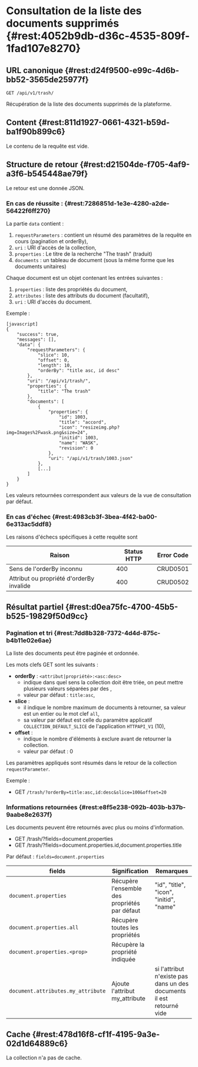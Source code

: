 # Consultation de la liste des documents supprimés {#rest:4052b9db-d36c-4535-809f-1fad107e8270}

## URL canonique {#rest:d24f9500-e99c-4d6b-bb52-3565de25977f}

    GET /api/v1/trash/

Récupération de la liste des documents supprimés de la plateforme.

## Content {#rest:811d1927-0661-4321-b59d-ba1f90b899c6}

Le contenu de la requête est vide.

## Structure de retour {#rest:d21504de-f705-4af9-a3f6-b545448ae79f}

Le retour est une donnée JSON.

### En cas de réussite : {#rest:7286851d-1e3e-4280-a2de-56422f6ff270}

La partie `data` contient :

1.  `requestParameters` : contient un résumé des paramètres de la requête en cours (pagination et orderBy),
1.  `uri` : URI d'accès de la collection,
1.  `properties` : Le titre de la recherche "The trash" (traduit)
1.  `documents` : un tableau de document (sous la même forme que les documents unitaires)

Chaque document est un objet contenant les entrées suivantes :

1.  `properties` : liste des propriétés du document,
1.  `attributes` : liste des attributs du document (facultatif),
1.  `uri` : URI d'accès du document.

Exemple :

    [javascript]
    {
        "success": true,
        "messages": [],
        "data": {
            "requestParameters": {
                "slice": 10,
                "offset": 0,
                "length": 10,
                "orderBy": "title asc, id desc"
            },
            "uri": "/api/v1/trash/",
            "properties": {
                "title": "The trash"
            },
            "documents": [
                {
                    "properties": {
                        "id": 1003,
                        "title": "accord",
                        "icon": "resizeimg.php?img=Images%2Fwask.png&size=24",
                        "initid": 1003,
                        "name": "WASK",
                        "revision": 0
                    },
                    "uri": "/api/v1/trash/1003.json"
                },
                [...]
            ]
        }
    }

<span class="flag inline nota-bene"></span> Les valeurs retournées correspondent aux valeurs de la vue de consultation
par défaut.

### En cas d'échec {#rest:4983cb3f-3bea-4f42-ba00-6e313ac5ddf8}

Les raisons d'échecs spécifiques à cette requête sont 

|                     Raison                     | Status HTTP | Error Code |
| ---------------------------------------------- | ----------- | ---------- |
| Sens de l'orderBy inconnu                      |         400 | CRUD0501   |
| Attribut ou propriété d'orderBy invalide       |         400 | CRUD0502   |

## Résultat partiel {#rest:d0ea75fc-4700-45b5-b525-19829f50d9cc}

### Pagination et tri {#rest:7dd8b328-7372-4d4d-875c-b4b11e02e6ae}

La liste des documents peut être paginée et ordonnée.

Les mots clefs GET sont les suivants :

* **orderBy** : `<attribut|propriété>:<asc:desc>`
  * indique dans quel sens la collection doit être triée, on peut mettre plusieurs valeurs séparées par des ,
  * valeur par défaut : `title:asc`,
* **slice** : 
  * il indique le nombre maximum de documents à retourner, sa valeur est un entier ou le mot clef `all`,
  * sa valeur par défaut est celle du paramètre applicatif `COLLECTION_DEFAULT_SLICE` de l'application `HTTPAPI_V1` (10),
* **offset** :
  * indique le nombre d'éléments à exclure avant de retourner la collection.
  * valeur par défaut : 0

<span class="flag inline nota-bene"></span> Les paramètres appliqués sont résumés dans le retour de la collection 
`requestParameter`.

Exemple : 

* GET `/trash/?orderBy=title:asc,id:desc&slice=100&offset=20`

### Informations retournées {#rest:e8f5e238-092b-403b-b37b-9aabe8e2637f}

Les documents peuvent être retournés avec plus ou moins d'information.

* GET /trash/?fields=document.properties
* GET /trash/?fields=document.properties.id,document.properties.title

Par défaut : `fields=document.properties`

|           fields                   |                        Signification                         |                                                           Remarques                                                           |
| ---------------------------------- | ------------------------------------------------------------ | ----------------------------------------------------------------------------------------------------------------------------- |
| `document.properties`              | Récupère l'ensemble des propriétés par défaut                | "id", "title", "icon", "initid", "name"                                                                                       |
| `document.properties.all`          | Récupère toutes les propriétés                               |                                                                                                                               |
| `document.properties.<prop>`       | Récupère la propriété indiquée                               |                                                                                                                               |
| `document.attributes.my_attribute` | Ajoute l'attribut my_attribute                               |  si l'attribut n'existe pas dans un des documents il est retourné vide                                                        |

## Cache {#rest:478d16f8-cf1f-4195-9a3e-02d1d64889c6}

La collection n'a pas de cache.
